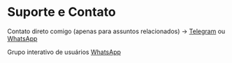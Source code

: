 # Suporte e Contato

Contato direto comigo (apenas para assuntos relacionados) -> [Telegram](https://t.me/matheus_bach) ou [WhatsApp](https://api.whatsapp.com/send?phone=5549985054419&text=Quero%20falar%20contigo%20sobre%20a%20True%20Nodes)

Grupo interativo de usuários [WhatsApp](https://chat.whatsapp.com/Bz9m9CMYzdD7nL5miLDIsF)
